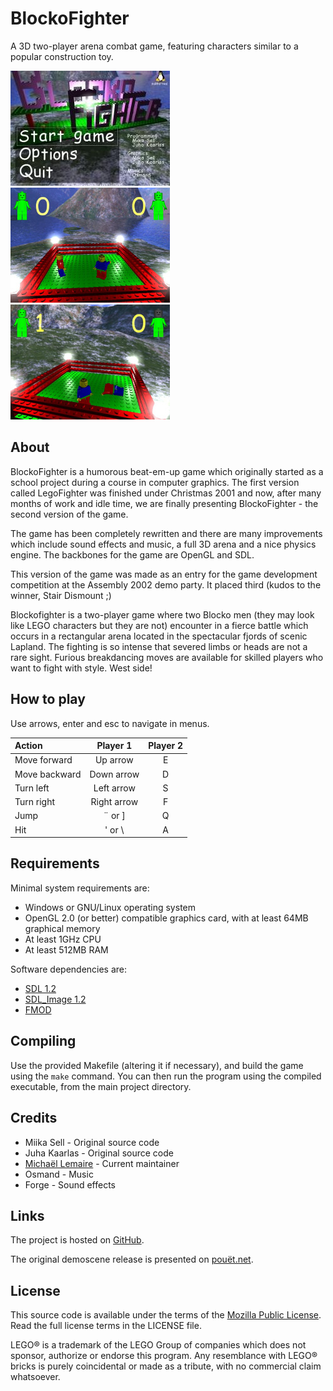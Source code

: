 BlockoFighter
=============

A 3D two-player arena combat game, featuring characters similar to a popular construction toy.

![ScreenShot1](screens/screenshot1.jpg)
![ScreenShot2](screens/screenshot2.jpg)
![ScreenShot3](screens/screenshot3.jpg)

About
-----

BlockoFighter is a humorous beat-em-up game which originally started as a school project during a course in computer graphics. The first version called LegoFighter was finished under Christmas 2001 and now, after many months of work and idle time, we are finally presenting BlockoFighter - the second version of the game.

The game has been completely rewritten and there are many improvements which include sound effects and music, a full 3D arena and a nice physics engine. The backbones for the game are OpenGL and SDL.

This version of the game was made as an entry for the game development competition at the Assembly 2002 demo party. It placed third (kudos to the winner, Stair Dismount ;)

Blockofighter is a two-player game where two Blocko men (they may look like LEGO characters but they are not) encounter in a fierce battle which occurs in a rectangular arena located in the spectacular fjords of scenic Lapland. The fighting is so intense that severed limbs or heads are not a rare sight. Furious breakdancing moves are available for skilled players who want to fight with style. West side!

How to play
-----------

Use arrows, enter and esc to navigate in menus.

| Action         | Player 1      | Player 2     |
|:---------------|:-------------:|:------------:|
| Move forward   | Up arrow      | E            |
| Move backward  | Down arrow    | D            |
| Turn left      | Left arrow    | S            |
| Turn right     | Right arrow   | F            |
| Jump           | ¨ or ]        | Q            |
| Hit            | ' or \        | A            |

Requirements
------------

Minimal system requirements are:

* Windows or GNU/Linux operating system
* OpenGL 2.0 (or better) compatible graphics card, with at least 64MB graphical memory
* At least 1GHz CPU
* At least 512MB RAM

Software dependencies are:

* [SDL 1.2](http://www.libsdl.org/)
* [SDL_Image 1.2](http://www.libsdl.org/)
* [FMOD](http://www.fmod.org)

Compiling
---------

Use the provided Makefile (altering it if necessary), and build the game using the `make` command. You can then run the program using the compiled executable, from the main project directory.

Credits
-------

* Miika Sell - Original source code
* Juha Kaarlas - Original source code
* [Michaël Lemaire](http://thunderk.net) - Current maintainer
* Osmand - Music
* Forge - Sound effects

Links
-----

The project is hosted on [GitHub](https://github.com/thunderk/blockofighter).

The original demoscene release is presented on [pouët.net](http://www.pouet.net/prod.php?which=7195).

License
-------

This source code is available under the terms of the [Mozilla Public License](http://www.mozilla.org/MPL/2.0/). Read the full license terms in the LICENSE file.

LEGO® is a trademark of the LEGO Group of companies which does not sponsor, authorize or endorse this program. Any resemblance with LEGO® bricks is purely coincidental or made as a tribute, with no commercial claim whatsoever.
